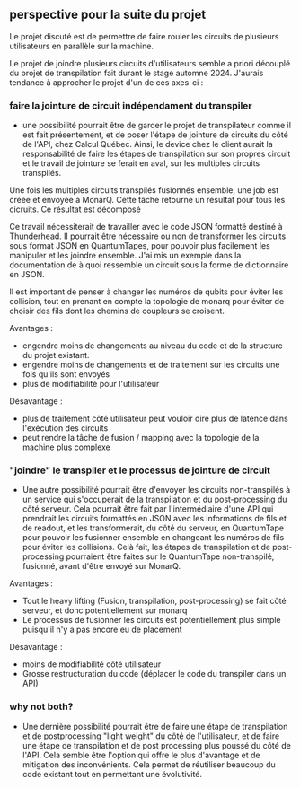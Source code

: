 ## perspective pour la suite du projet

Le projet discuté est de permettre de faire rouler les circuits de plusieurs utilisateurs en parallèle sur la machine. 

Le projet de joindre plusieurs circuits d'utilisateurs semble a priori découplé du projet de transpilation fait durant le stage automne 2024. J'aurais tendance à approcher le projet d'un de ces axes-ci : 

### faire la jointure de circuit indépendament du transpiler

- une possibilité pourrait être de garder le projet de transpilateur comme il est fait présentement, et de poser l'étape de jointure de circuits du côté de l'API, chez Calcul Québec. Ainsi, le device chez le client aurait la responsabilité de faire les étapes de transpilation sur son propres circuit et le travail de jointure se ferait en aval, sur les multiples circuits transpilés. 

Une fois les multiples circuits transpilés fusionnés ensemble, une job est créée et envoyée à MonarQ. Cette tâche retourne un résultat pour tous les cicruits. Ce résultat est décomposé

Ce travail nécessiterait de travailler avec le code JSON formatté destiné à Thunderhead. Il pourrait être nécessaire ou non de transformer les circuits sous format JSON en QuantumTapes, pour pouvoir plus facilement les manipuler et les joindre ensemble. J'ai mis un exemple dans la documentation de à quoi ressemble un circuit sous la forme de dictionnaire en JSON.

Il est important de penser à changer les numéros de qubits pour éviter les collision, tout en prenant en compte la topologie de monarq pour éviter de choisir des fils dont les chemins de coupleurs se croisent. 

Avantages : 
* engendre moins de changements au niveau du code et de la structure du projet existant. 
* engendre moins de changements et de traitement sur les circuits une fois qu'ils sont envoyés
* plus de modifiabilité pour l'utilisateur

Désavantage : 
* plus de traitement côté utilisateur peut vouloir dire plus de latence dans l'exécution des circuits
* peut rendre la tâche de fusion / mapping avec la topologie de la machine plus complexe


### "joindre" le transpiler et le processus de jointure de circuit

- Une autre possibilité pourrait être d'envoyer les circuits non-transpilés à un service qui s'occuperait de la transpilation et du post-processing du côté serveur. Cela pourrait être fait par l'intermédiaire d'une API qui prendrait les circuits formattés en JSON avec les informations de fils et de readout, et les transformerait, du côté du serveur, en QuantumTape pour pouvoir les fusionner ensemble en changeant les numéros de fils pour éviter les collisions. Celà fait, les étapes de transpilation et de post-processing pourraient être faites sur le QuantumTape non-transpilé, fusionné, avant d'être envoyé sur MonarQ. 

Avantages : 
* Tout le heavy lifting (Fusion, transpilation, post-processing) se fait côté serveur, et donc potentiellement sur monarq
* Le processus de fusionner les circuits est potentiellement plus simple puisqu'il n'y a pas encore eu de placement

Désavantage : 
* moins de modifiabilité côté utilisateur
* Grosse restructuration du code (déplacer le code du transpiler dans un API)

### why not both?

- Une dernière possibilité pourrait être de faire une étape de transpilation et de postprocessing "light weight" du côté de l'utilisateur, et de faire une étape de transpilation et de post processing plus poussé du côté de l'API. Cela semble être l'option qui offre le plus d'avantage et de mitigation des inconvénients. Cela permet de réutiliser beaucoup du code existant tout en permettant une évolutivité. 